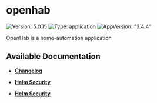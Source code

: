 # openhab

![Version: 5.0.15](https://img.shields.io/badge/Version-5.0.15-informational?style=flat-square) ![Type: application](https://img.shields.io/badge/Type-application-informational?style=flat-square) ![AppVersion: "3.4.4"](https://img.shields.io/badge/AppVersion-"3.4.4"-informational?style=flat-square)

OpenHab is a home-automation application

## Available Documentation

- [**Changelog**](CHANGELOG)

- [**Helm Security**](container-security)

- [**Helm Security**](helm-security)

